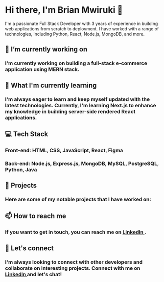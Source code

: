 # Hi there, I'm Brian Mwiruki 👋


 I'm a passionate Full Stack Developer with 3 years of experience in building web applications from scratch to deployment. I have worked with a range of technologies, including Python, React, Node.js, MongoDB, and more.

## 🔭 I’m currently working on

### I'm currently working on building a full-stack e-commerce application using MERN stack.

## 🌱 What I'm currently learning

### I'm always eager to learn and keep myself updated with the latest technologies. Currently, I'm learning Next.js to enhance my knowledge in building server-side rendered React applications.

## 💻 Tech Stack

### Front-end: HTML, CSS, JavaScript, React, Figma
### Back-end: Node.js, Express.js, MongoDB, MySQL, PostgreSQL, Python, Java

## 🚀 Projects

### Here are some of my notable projects that I have worked on:

## 📫 How to reach me

### If you want to get in touch, you can reach me on <a href="https://www.linkedin.com/in/brianmwiruki/" target="_blank"> LinkedIn </a>.

## 🤝 Let's connect

### I'm always looking to connect with other developers and collaborate on interesting projects. Connect with me on <a href="https://www.linkedin.com/in/brianmwiruki/" target="_blank"> LinkedIn </a> and let's chat!

<!--
**brianmwiruki/brianmwiruki** is a ✨ _special_ ✨ repository because its `README.md` (this file) appears on your GitHub profile.

Here are some ideas to get you started:

- 🔭 I’m currently working on ...
- 🌱 I’m currently learning ...
- 👯 I’m looking to collaborate on ...
- 🤔 I’m looking for help with ...
- 💬 Ask me about ...
- 📫 How to reach me: ...
- 😄 Pronouns: ...
- ⚡ Fun fact: ...
-->

